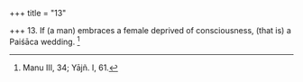 +++
title = "13"

+++
13. If (a man) embraces a female deprived of consciousness, (that is) a Paiśāca wedding. [^13] 


[^13]:  Manu III, 34; Yājñ. I, 61.
